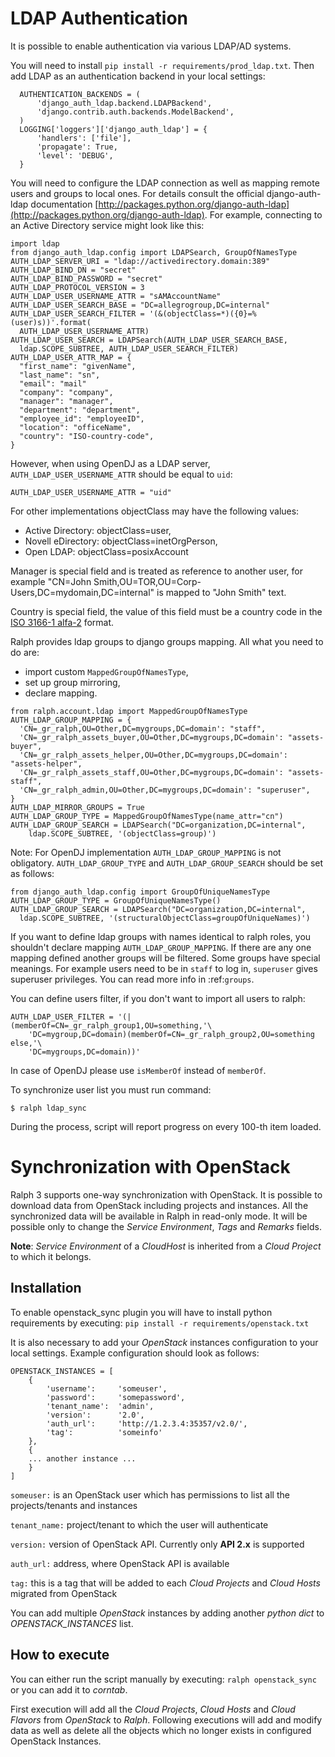 # LDAP Authentication

It is possible to enable authentication via various LDAP/AD systems.

You will need to install ``pip install -r requirements/prod_ldap.txt``.
Then add LDAP as an authentication backend in your local settings:

```python3
  AUTHENTICATION_BACKENDS = (
      'django_auth_ldap.backend.LDAPBackend',
      'django.contrib.auth.backends.ModelBackend',
  )
  LOGGING['loggers']['django_auth_ldap'] = {
      'handlers': ['file'],
      'propagate': True,
      'level': 'DEBUG',
  }
```

You will need to configure the LDAP connection as well as mapping remote users
and groups to local ones. For details consult the official django-auth-ldap
documentation [http://packages.python.org/django-auth-ldap](http://packages.python.org/django-auth-ldap).
For example, connecting to an Active Directory service might look like this:

```python3
import ldap
from django_auth_ldap.config import LDAPSearch, GroupOfNamesType
AUTH_LDAP_SERVER_URI = "ldap://activedirectory.domain:389"
AUTH_LDAP_BIND_DN = "secret"
AUTH_LDAP_BIND_PASSWORD = "secret"
AUTH_LDAP_PROTOCOL_VERSION = 3
AUTH_LDAP_USER_USERNAME_ATTR = "sAMAccountName"
AUTH_LDAP_USER_SEARCH_BASE = "DC=allegrogroup,DC=internal"
AUTH_LDAP_USER_SEARCH_FILTER = '(&(objectClass=*)({0}=%(user)s))'.format(
  AUTH_LDAP_USER_USERNAME_ATTR)
AUTH_LDAP_USER_SEARCH = LDAPSearch(AUTH_LDAP_USER_SEARCH_BASE,
  ldap.SCOPE_SUBTREE, AUTH_LDAP_USER_SEARCH_FILTER)
AUTH_LDAP_USER_ATTR_MAP = {
  "first_name": "givenName",
  "last_name": "sn",
  "email": "mail"
  "company": "company",
  "manager": "manager",
  "department": "department",
  "employee_id": "employeeID",
  "location": "officeName",
  "country": "ISO-country-code",
}
```

However, when using OpenDJ as a LDAP server, ``AUTH_LDAP_USER_USERNAME_ATTR`` should be equal to ``uid``:

```python3
AUTH_LDAP_USER_USERNAME_ATTR = "uid"
```

For other implementations objectClass may have the following values:

 * Active Directory: objectClass=user,
 * Novell eDirectory: objectClass=inetOrgPerson,
 * Open LDAP: objectClass=posixAccount

Manager is special field and is treated as reference to another user,
for example "CN=John Smith,OU=TOR,OU=Corp-Users,DC=mydomain,DC=internal"
is mapped to "John Smith" text.

Country is special field, the value of this field must be a country code in the
[ISO 3166-1 alfa-2](https://en.wikipedia.org/wiki/ISO_3166-1_alpha-2) format.

Ralph provides ldap groups to django groups mapping. All what you need to
do are:

 * import custom ``MappedGroupOfNamesType``,
 * set up group mirroring,
 * declare mapping.

```python3
from ralph.account.ldap import MappedGroupOfNamesType
AUTH_LDAP_GROUP_MAPPING = {
  'CN=_gr_ralph,OU=Other,DC=mygroups,DC=domain': "staff",
  'CN=_gr_ralph_assets_buyer,OU=Other,DC=mygroups,DC=domain': "assets-buyer",
  'CN=_gr_ralph_assets_helper,OU=Other,DC=mygroups,DC=domain': "assets-helper",
  'CN=_gr_ralph_assets_staff,OU=Other,DC=mygroups,DC=domain': "assets-staff",
  'CN=_gr_ralph_admin,OU=Other,DC=mygroups,DC=domain': "superuser",
}
AUTH_LDAP_MIRROR_GROUPS = True
AUTH_LDAP_GROUP_TYPE = MappedGroupOfNamesType(name_attr="cn")
AUTH_LDAP_GROUP_SEARCH = LDAPSearch("DC=organization,DC=internal",
    ldap.SCOPE_SUBTREE, '(objectClass=group)')
```

Note: For OpenDJ implementation ``AUTH_LDAP_GROUP_MAPPING`` is not obligatory. ``AUTH_LDAP_GROUP_TYPE`` and ``AUTH_LDAP_GROUP_SEARCH`` should be set as follows:

```python3
from django_auth_ldap.config import GroupOfUniqueNamesType
AUTH_LDAP_GROUP_TYPE = GroupOfUniqueNamesType()
AUTH_LDAP_GROUP_SEARCH = LDAPSearch("DC=organization,DC=internal",
  ldap.SCOPE_SUBTREE, '(structuralObjectClass=groupOfUniqueNames)')
```

If you want to define ldap groups with names identical to ralph roles, you
shouldn't declare mapping ``AUTH_LDAP_GROUP_MAPPING``. If there are any one
mapping defined another groups will be filtered. Some groups have
special meanings. For example users need to be in ``staff`` to log in,
``superuser`` gives superuser privileges. You can read more info
in :ref:`groups`.

You can define users filter, if you don't want to import all users to ralph:

```python3
AUTH_LDAP_USER_FILTER = '(|(memberOf=CN=_gr_ralph_group1,OU=something,'\
    'DC=mygroup,DC=domain)(memberOf=CN=_gr_ralph_group2,OU=something else,'\
    'DC=mygroups,DC=domain))'
```

In case of OpenDJ please use ``isMemberOf`` instead of ``memberOf``.

To synchronize user list you must run command:

    $ ralph ldap_sync

During the process, script will report progress on every 100-th item loaded.

# Synchronization with OpenStack

Ralph 3 supports one-way synchronization with OpenStack. It is possible to
download data from OpenStack including projects and instances. All the
synchronized data will be available in Ralph in read-only mode. It will be
possible only to change the _Service Environment_, _Tags_ and _Remarks_ fields.

**Note**: _Service Environment_ of a _CloudHost_ is inherited from a
_Cloud Project_ to which it belongs.

## Installation

To enable openstack_sync plugin you will have to install python requirements
by executing: ``pip install -r requirements/openstack.txt``

It is also necessary to add your _OpenStack_ instances configuration to your
local settings.
Example configuration should look as follows:
```python3
OPENSTACK_INSTANCES = [
    {
        'username':     'someuser',
        'password':     'somepassword',
        'tenant_name':  'admin',
        'version':      '2.0',
        'auth_url':     'http://1.2.3.4:35357/v2.0/',
        'tag':          'someinfo'
    },
    {
    ... another instance ...
    }
]
```

``someuser:`` is an OpenStack user which has permissions to list all the
projects/tenants and instances

``tenant_name:`` project/tenant to which the user will authenticate

``version:`` version of OpenStack API. Currently only **API 2.x** is
supported

``auth_url:`` address, where OpenStack API is available

``tag:`` this is a tag that will be added to each _Cloud Projects_ and _Cloud
Hosts_ migrated from OpenStack

You can add multiple _OpenStack_ instances by adding another _python dict_ to
_OPENSTACK_INSTANCES_ list.

## How to execute

You can either run the script manually by executing: ``ralph openstack_sync``
or you can add it to _corntab_.

First execution will add all the _Cloud Projects_, _Cloud Hosts_ and _Cloud
Flavors_ from _OpenStack_ to _Ralph_. Following executions will add and modify
data as well as delete all the objects which no longer exists in configured
OpenStack Instances.
